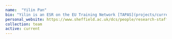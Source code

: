 ```yaml
---
name:  "Yilin Pan"
bio: "Yilin is an ESR on the EU Training Network [TAPAS](projects/current/tapas), and her research is on the \""Speech based Automatic Dementia Detection in a Home Environment\"".  I co-supervise her with [Dan Blackburn](https://www.sheffield.ac.uk/medicine/people/neuroscience/daniel-blackburn)"
personal_website: https://www.sheffield.ac.uk/dcs/people/research-staff/yilin-pan
collection: team
active: current
---
```

